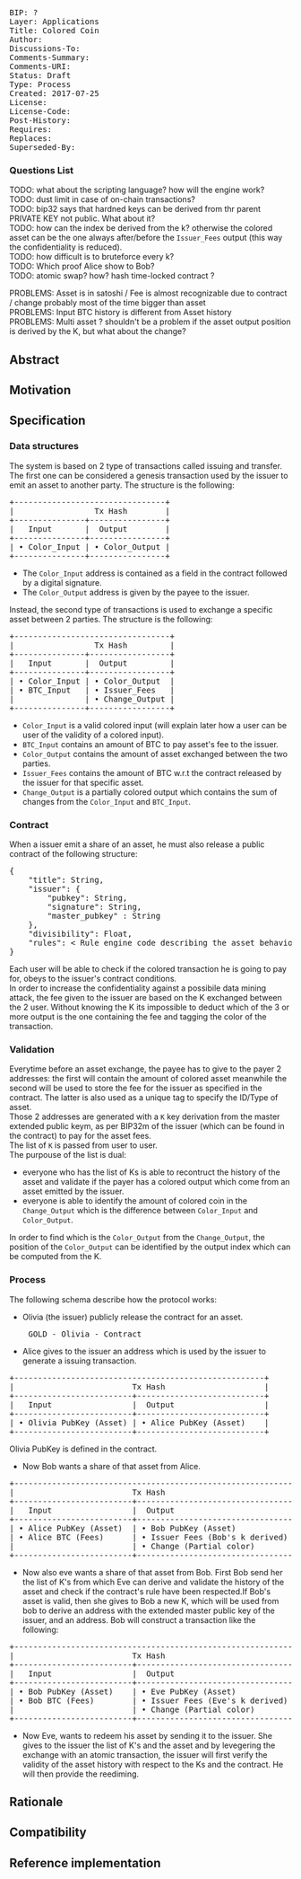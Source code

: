 <pre>
BIP: ?
Layer: Applications
Title: Colored Coin
Author: 
Discussions-To: 
Comments-Summary: 
Comments-URI: 
Status: Draft
Type: Process
Created: 2017-07-25
License: 
License-Code: 
Post-History: 
Requires: 
Replaces: 
Superseded-By: 
</pre>

### Questions List

TODO: what about the scripting language? how will the engine work? <br>
TODO: dust limit in case of on-chain transactions? <br>
TODO: bip32 says that hardned keys can be derived from thr parent PRIVATE KEY not public. What about it? <br>
TODO: how can the index be derived from the k? otherwise the colored asset can be the one always after/before the `Issuer_Fees` output (this way the confidentiality is reduced). <br>
TODO: how difficult is to bruteforce every k? <br>
TODO: Which proof Alice show to Bob? <br>
TODO: atomic swap? how? hash time-locked contract ? <br>

PROBLEMS: Asset is in satoshi / Fee is almost recognizable due to contract / change probably most of the time bigger than asset <br>
PROBLEMS: Input BTC history is different from Asset history <br>
PROBLEMS: Multi asset ? shouldn't be a problem if the asset output position is derived by the K, but what about the change? 

## Abstract

## Motivation

## Specification

### Data structures
The system is based on 2 type of transactions called issuing and transfer. The first one can be considered a genesis transaction used by the issuer to emit an asset to another party. The structure is the following:

<pre>
+--------------------------------+
|                 Tx Hash        |
+---------------+----------------+
|   Input       |  Output        |
+---------------+----------------+               
| • Color_Input | • Color_Output |
+---------------+----------------+
</pre>

* The `Color_Input` address is contained as a field in the contract followed by a digital signature. 
* The `Color_Output` address is given by the payee to the issuer. 

Instead, the second type of transactions is used to exchange a specific asset between 2 parties. The structure is the following:

<pre>
+---------------------------------+
|                 Tx Hash         |
+---------------+-----------------+
|   Input       |  Output         |
+---------------+-----------------+              
| • Color_Input | • Color_Output  |
| • BTC_Input   | • Issuer_Fees   |
|               | • Change_Output |
+---------------+-----------------+
</pre>

* `Color_Input` is a valid colored input (will explain later how a user can be user of the validity of a colored input).
* `BTC_Input` contains an amount of BTC to pay asset's fee to the issuer.
* `Color_Output` contains the amount of asset exchanged between the two parties.
* `Issuer_Fees` contains the amount of BTC w.r.t the contract released by the issuer for that specific asset.
* `Change_Output` is a partially colored output which contains the sum of changes from the `Color_Input` and `BTC_Input`.

### Contract
When a issuer emit a share of an asset, he must also release a public contract of the following structure: <br>
<pre>
{
	"title": String,
	"issuer": {
		"pubkey": String,
		"signature": String,
		"master_pubkey" : String
	},
	"divisibility": Float,
	"rules": < Rule engine code describing the asset behavior >
}
</pre>

Each user will be able to check if the colored transaction he is going to pay for, obeys to the issuer's contract conditions. <br>
In order to increase the confidentiality against a possibile data mining attack, the fee given to the issuer are based on the K exchanged between the 2 user. Without knowing the K its impossible to deduct which of the 3 or more output is the one containing the fee and tagging the color of the transaction.

### Validation
Everytime before an asset exchange, the payee has to give to the payer 2 addresses: the first will contain the amount of colored asset meanwhile the second will be used to store the fee for the issuer as specified in the contract. The latter is also used as a unique tag to specify the ID/Type of asset. <br>
Those 2 addresses are generated with a `K` key derivation from the master extended public keym, as per BIP32m of the issuer (which can be found in the contract) to pay for the asset fees. <br>
The list of `K` is passed from user to user. <br>
The  purpouse of the list is dual:

* everyone who has the list of Ks is able to recontruct the history of the asset and validate if the payer has a colored output which come from an asset emitted by the issuer.
* everyone is able to identify the amount of colored coin in the `Change_Output` which is the difference between `Color_Input` and `Color_Output`.

In order to find which is the `Color_Output` from the `Change_Output`, the position of the `Color_Output` can be identified by the output index which can be computed from the K.

### Process
The following schema describe how the protocol works:

* Olivia (the issuer) publicly release the contract for an asset.
<pre>
	GOLD - Olivia - Contract
</pre>
* Alice gives to the issuer an address which is used by the issuer to generate a issuing transaction.
<pre>
+-----------------------------------------------------+
|                         Tx Hash                     |
+-------------------------+---------------------------+
|   Input                 |  Output                   |
+-------------------------+---------------------------+
| • Olivia PubKey (Asset) | • Alice PubKey (Asset)    |
+-------------------------+---------------------------+
</pre>
Olivia PubKey is defined in the contract.
* Now Bob wants a share of that asset from Alice. 
<pre>
+-----------------------------------------------------------+
|                         Tx Hash                           |
+-------------------------+---------------------------------+
|   Input                 |  Output                         |
+-------------------------+---------------------------------+
| • Alice PubKey (Asset)  | • Bob PubKey (Asset)            |
| • Alice BTC (Fees)      | • Issuer Fees (Bob's k derived) |
|                         | • Change (Partial color)        |
+-------------------------+---------------------------------+
</pre>
* Now also eve wants a share of that asset from Bob. First Bob send her the list of K's from which Eve can derive and validate the history of the asset and check if the contract's rule have been respected.If Bob's asset is valid, then she gives to Bob a new K, which will be used from bob to derive an address with the extended master public key of the issuer, and an address. Bob will construct a transaction like the following:
<pre>
+-----------------------------------------------------------+
|                         Tx Hash                           |
+-------------------------+---------------------------------+
|   Input                 |  Output                         |
+-------------------------+---------------------------------+
| • Bob PubKey (Asset)    | • Eve PubKey (Asset)            |
| • Bob BTC (Fees)        | • Issuer Fees (Eve's k derived) |
|                         | • Change (Partial color)        |
+-------------------------+---------------------------------+
</pre>
* Now Eve, wants to redeem his asset by sending it to the issuer. She gives to the issuer the list of K's and the asset and by levegering the exchange with an atomic transaction, the issuer will first verify the validity of the asset history with respect to the Ks and the contract. He will then provide the reediming.

## Rationale

## Compatibility

## Reference implementation
